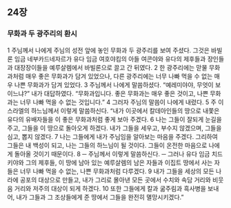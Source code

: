 ## 24장
### 무화과 두 광주리의 환시
1 주님께서 나에게 주님의 성전 앞에 놓인 무화과 두 광주리를 보여 주셨다. 그것은 바빌론 임금 네부카드네자르가 유다 임금 여호야킴의 아들 여콘야와 유다의 제후들과 장인들과 대장장이들을 예루살렘에서 바빌론으로 끌고 간 뒤였다.
2 한 광주리에는 맏물 무화과처럼 매우 좋은 무화과가 담겨 있었으나, 다른 광주리에는 너무 나빠 먹을 수 없는 매우 나쁜 무화과가 담겨 있었다.
3 주님께서 나에게 말씀하셨다. “예레미야야, 무엇이 보이느냐?” 내가 대답하였다. “무화과입니다. 좋은 무화과는 매우 좋은 것이고, 나쁜 무화과는 너무 나빠 먹을 수 없는 것입니다.”
4 그러자 주님의 말씀이 나에게 내렸다.
5 주 이스라엘의 하느님께서 이렇게 말씀하신다. “내가 이곳에서 칼데아인들의 땅으로 내쫓은 유다의 유배자들을 이 좋은 무화과처럼 좋게 보아 주겠다.
6 나는 그들이 잘되게 눈길을 주고, 그들을 이 땅으로 돌아오게 하겠다. 내가 그들을 세우고, 부수지 않겠으며, 그들을 심고, 뽑지 않겠다.
7 나는 그들에게 내가 주님임을 알아보는 마음을 주겠다. 그리하여 그들은 내 백성이 되고, 나는 그들의 하느님이 될 것이다. 그들이 온전한 마음으로 나에게 돌아올 것이기 때문이다.
8 ─ 주님께서 이렇게 말씀하신다. ─ 그러나 유다 임금 치드키야와 그의 제후들, 이 땅에 남아 있는 예루살렘의 남은 자들과 이집트 땅에서 사는 자들은 너무 나빠 먹을 수 없는, 나쁜 무화과처럼 다루겠다.
9 내가 그들을 세상의 모든 나라에 공포의 대상으로 만들고, 내가 그리로 몰아낸 모든 곳에서 수치와 속담 거리와 비웃음 거리와 저주의 대상이 되게 하겠다.
10 또한 그들에게 칼과 굶주림과 흑사병을 보내어, 내가 그들과 그 조상들에게 준 땅에서 그들을 완전히 멸망시키겠다.”
